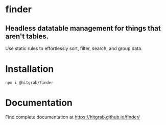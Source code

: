 # finder

## Headless datatable management for things that aren't tables.

Use static rules to effortlessly sort, filter, search, and group data.

# Installation

`npm i @hitgrab/finder`

# Documentation

Find complete documentation at https://hitgrab.github.io/finder/

